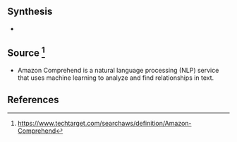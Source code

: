 ## Synthesis
- 
## Source [^1]
- Amazon Comprehend is a natural language processing (NLP) service that uses machine learning to analyze and find relationships in text.
## References

[^1]: https://www.techtarget.com/searchaws/definition/Amazon-Comprehend
